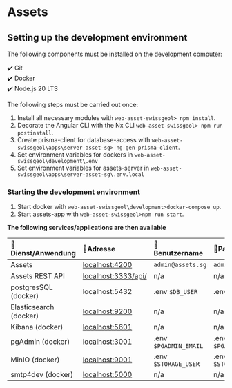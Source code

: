# Assets

## Setting up the development environment

The following components must be installed on the development computer:

✔️ Git  
✔️ Docker  
✔️ Node.js 20 LTS

The following steps must be carried out once:

1. Install all necessary modules with `web-asset-swissgeol> npm install`.
2. Decorate the Angular CLI with the Nx CLI `web-asset-swissgeol> npm run postinstall`.
2. Create prisma-client for database-access with `web-asset-swissgeol\apps\server-asset-sg> ng gen-prisma-client`.
3. Set environment variables for dockers in `web-asset-swissgeol\development\.env`
4. Set environment variables for assets-server in `web-asset-swissgeol\apps\server-asset-sg\.env.local`


### Starting the development environment

1. Start docker with `web-asset-swissgeol\development>docker-compose up`.
2. Start assets-app with `web-asset-swissgeol>npm run start`.

**The following services/applications are then available**

| 🔖 Dienst/Anwendung    | 🔗Adresse                                       | 🧞Benutzername        | 🔐Passwort              |
| :----------------------| :------------------------------------------------| :---------------------| :---------------------- |
| Assets                 | [localhost:4200](http://localhost:4200/)         | `admin@assets.sg`     | `adminAssets`           |
| Assets REST API        | [localhost:3333/api/](http://localhost:3333/api) | n/a                   | n/a                     |
| postgresSQL (docker)   | localhost:5432                                   | .env `$DB_USER`       |.env `$DB_PASSWORD`      |
| Elasticsearch (docker) | [localhost:9200](http://localhost:9200)          | n/a                   | n/a                     |
| Kibana (docker)        | [localhost:5601](http://localhost:5601)          | n/a                   | n/a                     |
| pgAdmin (docker)       | [localhost:3001](http://localhost:3001/)         | .env `$PGADMIN_EMAIL` |.env `$PGADMIN_PASSWORD` |
| MinIO (docker)         | [localhost:9001](http://localhost:9001/)         | .env `$STORAGE_USER`  |.env `$STORAGE_PASSWORD` |
| smtp4dev (docker)      | [localhost:5000](http://localhost:5000/)         | n/a                   | n/a                     |